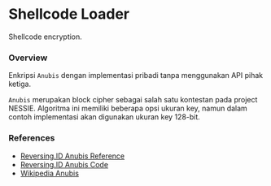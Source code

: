 # Shellcode Loader

Shellcode encryption.

### Overview

Enkripsi `Anubis` dengan implementasi pribadi tanpa menggunakan API pihak ketiga.

`Anubis` merupakan block cipher sebagai salah satu kontestan pada project NESSIE. Algoritma ini memiliki beberapa opsi ukuran key, namun dalam contoh implementasi akan digunakan ukuran key 128-bit.

### References

- [Reversing.ID Anubis Reference](https://github.com/ReversingID/Crypto-Reference/tree/master/References/Modern/Block-Cipher/Anubis)
- [Reversing.ID Anubis Code](https://github.com/ReversingID/Crypto-Reference/blob/master/Codes/Cipher/Block/Anubis/Anubis.c)
- [Wikipedia Anubis](https://en.wikipedia.org/wiki/Anubis_(cipher))